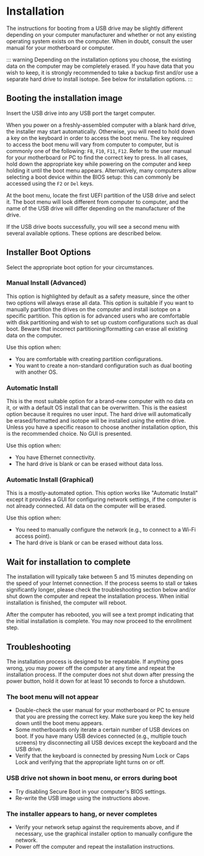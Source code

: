 # Installation

The instructions for booting from a USB drive may be slightly different depending on your computer manufacturer and whether or not any existing operating system exists on the computer. When in doubt, consult the user manual for your motherboard or computer.

::: warning
Depending on the installation options you choose, the existing data on the computer may be completely erased. If you have data that you wish to keep, it is strongly recommended to take a backup first and/or use a separate hard drive to install isotope. See below for installation options.
:::

## Booting the installation image

Insert the USB drive into any USB port the target computer.

When you power on a freshly-assembled computer with a blank hard drive, the installer may start automatically. Otherwise, you will need to hold down a key on the keyboard in order to access the boot menu. The key required to access the boot menu will vary from computer to computer, but is commonly one of the following: `F8`, `F10`, `F11`, `F12`. Refer to the user manual for your motherboard or PC to find the correct key to press. In all cases, hold down the appropriate key while powering on the computer and keep holding it until the boot menu appears. Alternatively, many computers allow selecting a boot device within the BIOS setup: this can commonly be accessed using the `F2` or `Del` keys.

At the boot menu, locate the first UEFI partition of the USB drive and select it. The boot menu will look different from computer to computer, and the name of the USB drive will differ depending on the manufacturer of the drive.

If the USB drive boots successfully, you will see a second menu with several available options. These options are described below.

## Installer Boot Options

Select the appropriate boot option for your circumstances.

### Manual Install (Advanced)

This option is highlighted by default as a safety measure, since the other two options will always erase all data. This option is suitable if you want to manually partition the drives on the computer and install isotope on a specific partition. This option is for advanced users who are comfortable with disk partitioning and wish to set up custom configurations such as dual boot. Beware that incorrect partitioning/formatting can erase all existing data on the computer.

Use this option when:
* You are comfortable with creating partition configurations.
* You want to create a non-standard configuration such as dual booting with another OS.

### Automatic Install

This is the most suitable option for a brand-new computer with no data on it, or with a default OS install that can be overwritten. This is the easiest option because it requires no user input. The hard drive will automatically be erased/formatted and isotope will be installed using the entire drive. Unless you have a specific reason to choose another installation option, this is the recommended choice. No GUI is presented.

Use this option when:
* You have Ethernet connectivity.
* The hard drive is blank or can be erased without data loss.

### Automatic Install (Graphical)

This is a mostly-automated option. This option works like "Automatic Install" except it provides a GUI for configuring network settings, if the computer is not already connected. All data on the computer will be erased.

Use this option when:
* You need to manually configure the network (e.g., to connect to a Wi-Fi access point).
* The hard drive is blank or can be erased without data loss.

## Wait for installation to complete

The installation will typically take between 5 and 15 minutes depending on the speed of your Internet connection. If the process seems to stall or takes significantly longer, please check the troubleshooting section below and/or shut down the computer and repeat the installation process. When initial installation is finished, the computer will reboot.

After the computer has rebooted, you will see a text prompt indicating that the initial installation is complete. You may now proceed to the enrollment step.

## Troubleshooting

The installation process is designed to be repeatable. If anything goes wrong, you may power off the computer at any time and repeat the installation process. If the computer does not shut down after pressing the power button, hold it down for at least 10 seconds to force a shutdown.

### The boot menu will not appear

* Double-check the user manual for your motherboard or PC to ensure that you are pressing the correct key. Make sure you keep the key held down until the boot menu appears.
* Some motherboards only iterate a certain number of USB devices on boot. If you have many USB devices connected (e.g., multiple touch  screens) try disconnecting all USB devices except the keyboard and the USB drive.
* Verify that the keyboard is connected by pressing Num Lock or Caps Lock and verifying that the appropriate light turns on or off.

### USB drive not shown in boot menu, or errors during boot

* Try disabling Secure Boot in your computer's BIOS settings.
* Re-write the USB image using the instructions above.

### The installer appears to hang, or never completes

* Verify your network setup against the requirements above, and if necessary, use the graphical installer option to manually configure the network.
* Power off the computer and repeat the installation instructions.
